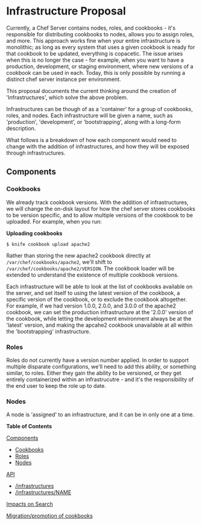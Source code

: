 Infrastructure Proposal
=======================

  
 Currently, a Chef Server contains nodes, roles, and cookbooks - it's
responsible for distributing cookbooks to nodes, allows you to assign
roles, and more. This approach works fine when your entire
infrastructure is monolithic; as long as every system that uses a given
cookbook is ready for that cookbook to be updated, everything is
copacetic. The issue arises when this is no longer the case - for
example, when you want to have a production, development, or staging
environment, where new versions of a cookbook can be used in each.
Today, this is only possible by running a distinct chef server instance
per environment.

This proposal documents the current thinking around the creation of
'Infrastructures', which solve the above problem.

Infrastructures can be though of as a 'container' for a group of
cookbooks, roles, and nodes. Each infrastructure will be given a name,
such as 'production', 'development', or 'bootstrapping', along with a
long-form description.

What follows is a breakdown of how each component would need to change
with the addition of infrastructures, and how they will be exposed
through infrastructures.

Components
----------

### Cookbooks

We already track cookbook versions. With the addition of
infrastructures, we will change the on-disk layout for how the chef
server stores cookbooks to be version specific, and to allow multiple
versions of the cookbook to be uploaded. For example, when you run:

**Uploading cookbooks**

    $ knife cookbook upload apache2

Rather than storing the new apache2 cookbook directly at
`/var/chef/cookbooks/apache2`, we'll shift to
`/var/chef/cookbooks/apache2/VERSION`. The cookbook loader will be
extended to understand the existence of multiple cookbook versions.

Each infrastructure will be able to look at the list of cookbooks
available on the server, and set itself to using the latest version of
the cookbook, a specific version of the cookbook, or to exclude the
cookbook altogether. For example, if we had version 1.0.0, 2.0.0, and
3.0.0 of the apache2 cookbook, we can set the production infrastructure
at the '2.0.0' version of the cookbook, while letting the development
environment always be at the 'latest' version, and making the apcahe2
cookbook unavailable at all within the 'bootstrapping' infrastructure.

### Roles

Roles do not currently have a version number applied. In order to
support multiple disparate configurations, we'll need to add this
ability, or something similar, to roles. Either they gain the ability to
be versioned, or they get entirely containerized within an
infrastrucutre - and it's the responsibility of the end user to keep the
role up to date.

### Nodes

A node is 'assigned' to an infrastructure, and it can be in only one at
a time.

  

**Table of Contents**

[Components](#InfrastructureProposal-Components)

-   [Cookbooks](#InfrastructureProposal-Cookbooks)
-   [Roles](#InfrastructureProposal-Roles)
-   [Nodes](#InfrastructureProposal-Nodes)

[API](#InfrastructureProposal-API)

-   [/infrastructures](#InfrastructureProposal-%2Finfrastructures)
-   [/infrastructures/NAME](#InfrastructureProposal-%2Finfrastructures%2FNAME)

[Impacts on Search](#InfrastructureProposal-ImpactsonSearch)

[Migration/promotion of
cookbooks](#InfrastructureProposal-Migration%2Fpromotionofcookbooks)
